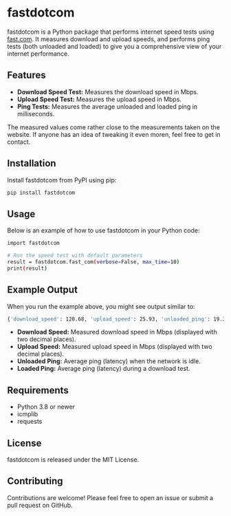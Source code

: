 # fastdotcom

fastdotcom is a Python package that performs internet speed tests using [fast.com](https://fast.com). It measures download and upload speeds, and performs ping tests (both unloaded and loaded) to give you a comprehensive view of your internet performance.

## Features

- **Download Speed Test:** Measures the download speed in Mbps.
- **Upload Speed Test:** Measures the upload speed in Mbps.
- **Ping Tests:** Measures the average unloaded and loaded ping in milliseconds.

The measured values come rather close to the measurements taken on the website. If anyone has an idea of tweaking it even moren, feel free to get in contact.

## Installation

Install fastdotcom from PyPI using pip:

```bash
pip install fastdotcom
```
## Usage

Below is an example of how to use fastdotcom in your Python code:
```bash
import fastdotcom

# Run the speed test with default parameters
result = fastdotcom.fast_com(verbose=False, max_time=10)
print(result)
```

## Example Output

When you run the example above, you might see output similar to:
```bash
{'download_speed': 120.68, 'upload_speed': 25.93, 'unloaded_ping': 19.35, 'loaded_ping': 48.64}
```

- **Download Speed:** Measured download speed in Mbps (displayed with two decimal places).
- **Upload Speed:** Measured upload speed in Mbps (displayed with two decimal places).
- **Unloaded Ping:** Average ping (latency) when the network is idle.
- **Loaded Ping:** Average ping (latency) during a download test.

## Requirements
- Python 3.8 or newer
- icmplib
- requests

## License

fastdotcom is released under the MIT License.

## Contributing

Contributions are welcome! Please feel free to open an issue or submit a pull request on GitHub.
